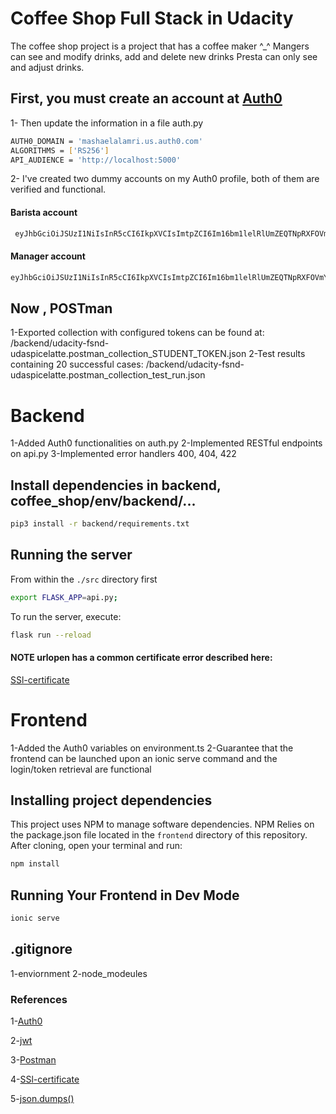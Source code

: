 # Coffee Shop Full Stack in Udacity

The coffee shop project is a project that has a coffee maker ^_^
Mangers can see and modify drinks, add and delete new drinks
Presta can only see and adjust drinks.

## First, you must create an account at [Auth0](https://manage.auth0.com/)
1- Then update the information in a file auth.py

``` bash
AUTH0_DOMAIN = 'mashaelalamri.us.auth0.com'
ALGORITHMS = ['RS256']
API_AUDIENCE = 'http://localhost:5000'
```
2- I've created two dummy accounts on my Auth0 profile, both of them are verified and functional.

#### Barista account
``` bash
 eyJhbGciOiJSUzI1NiIsInR5cCI6IkpXVCIsImtpZCI6Im16bm1lelRlUmZEQTNpRXFOVmYxZCJ9.eyJpc3MiOiJodHRwczovL21hc2hhZWxhbGFtcmkudXMuYXV0aDAuY29tLyIsInN1YiI6Imdvb2dsZS1vYXV0aDJ8MTEyNTUwOTcyODU5OTg0ODY0NjU4IiwiYXVkIjpbImh0dHA6Ly9sb2NhbGhvc3Q6NTAwMCIsImh0dHBzOi8vbWFzaGFlbGFsYW1yaS51cy5hdXRoMC5jb20vdXNlcmluZm8iXSwiaWF0IjoxNTkzNzEyMDkzLCJleHAiOjE1OTM3MTkyOTMsImF6cCI6Ik9wZ1JHaTl1cFZCQzV5TFZRZ1p2a2hFWGlVM0RzdEQ5Iiwic2NvcGUiOiJvcGVuaWQgcHJvZmlsZSBlbWFpbCIsInBlcm1pc3Npb25zIjpbImdldDpkcmlua3MtZGV0YWlsIl19.nh5E3WGXjqKCF8OtxmE0J9B9p4S8pUrY3wx565wQndU4j1uR1ao2N18p5XqTQCEScEoVY0UID-IaS7EvNowljXg_52mk-MNuix6Yy_5gRiZNwGCSXV0KaHojwtsCtpNpi_iBxgL1xCdLe3N0KDoO_3ffBa6v1usH5VCE5oD2g040rWHkN_ZJ3Hkc97XpMEc5vLMebXvh6aUTk7XHVFJlHJg5TgVKC5FgttGeu8SbzrlWm3fzaKo8fgzHzNVwUSCD612KJi44YprfoIm_d1pRVBUW-tjFd9GATbnsKFcYZ_i6GMzRo5CIcBt3Ul_pST40i2S4BBJzP6SmQ8WPAOtoDQ
```

#### Manager account
``` bash
eyJhbGciOiJSUzI1NiIsInR5cCI6IkpXVCIsImtpZCI6Im16bm1lelRlUmZEQTNpRXFOVmYxZCJ9.eyJpc3MiOiJodHRwczovL21hc2hhZWxhbGFtcmkudXMuYXV0aDAuY29tLyIsInN1YiI6Imdvb2dsZS1vYXV0aDJ8MTA3NTk4MTU1NzMyNTMzMzIzOTkwIiwiYXVkIjpbImh0dHA6Ly9sb2NhbGhvc3Q6NTAwMCIsImh0dHBzOi8vbWFzaGFlbGFsYW1yaS51cy5hdXRoMC5jb20vdXNlcmluZm8iXSwiaWF0IjoxNTkzNzEyNTY0LCJleHAiOjE1OTM3MTk3NjQsImF6cCI6Ik9wZ1JHaTl1cFZCQzV5TFZRZ1p2a2hFWGlVM0RzdEQ5Iiwic2NvcGUiOiJvcGVuaWQgcHJvZmlsZSBlbWFpbCIsInBlcm1pc3Npb25zIjpbImRlbGV0ZTpkcmlua3MiLCJnZXQ6ZHJpbmtzLWRldGFpbCIsInBhdGNoOmRyaW5rcyIsInBvc3Q6ZHJpbmtzIl19.aa9KTmqBb8FZb-BV9y8bRQzkJrKET8VSRt_ncOipYtacg69JHiSDEKlv3gVi8-L1N5BxWGyKwA_vWzJY2cjBgaodJ82gNHJB9S_FbNwyGikTD6sTwVqzo2zoNk6TbnBAFcjgNsvw_T2A1hmhRksQrLsa9gl5p_vjv9_8XK0BTEogIXN9rx1T8NIUUcj3ILrMuDORWDRa4FM82kDMiW_N2uPe0-DXK4TNuWI2tABHi7yFGmtFyKvNpLdZQ1eSK0IjQieeuNx0yBiFzVvAFuGgWlLazpYIxg2zIvybgDwLhbhtBy6zkjUVU5EEoTxiB2jVyHcHjtLTccVbCrqey7ZJfg
```

## Now , POSTman
1-Exported collection with configured tokens can be found at: /backend/udacity-fsnd-udaspicelatte.postman_collection_STUDENT_TOKEN.json
2-Test results containing 20 successful cases: /backend/udacity-fsnd-udaspicelatte.postman_collection_test_run.json


# Backend
1-Added Auth0 functionalities on auth.py
2-Implemented RESTful endpoints on api.py
3-Implemented error handlers 400, 404, 422

## Install dependencies in backend, coffee_shop/env/backend/...

```bash
pip3 install -r backend/requirements.txt
```

## Running the server
From within the `./src` directory first

```bash
export FLASK_APP=api.py;
```

To run the server, execute:

```bash
flask run --reload
```

#### NOTE urlopen has a common certificate error described here:
[SSl-certificate](https://stackoverflow.com/questions/50236117/scraping-ssl-certificate-verify-failed-error-for-http-en-wikipedia-org)

# Frontend
1-Added the Auth0 variables on environment.ts
2-Guarantee that the frontend can be launched upon an ionic serve command and the login/token retrieval are functional

## Installing project dependencies
This project uses NPM to manage software dependencies. NPM Relies on the package.json file located in the `frontend` directory of this repository. After cloning, open your terminal and run:

```bash
npm install
```

## Running Your Frontend in Dev Mode
```bash
ionic serve
```
## .gitignore
1-enviornment
2-node_modeules

### References
1-[Auth0](https://manage.auth0.com/)

2-[jwt](https://jwt.io/)

3-[Postman](https://www.postman.com/)

4-[SSl-certificate](https://stackoverflow.com/questions/50236117/scraping-ssl-certificate-verify-failed-error-for-http-en-wikipedia-org)

5-[json.dumps()](https://www.educative.io/edpresso/what-is-the-difference-between-jsonloads-and-jsondumps?aid=5082902844932096&utm_source=google&utm_medium=cpc&utm_campaign=edpresso-dynamic&gclid=CjwKCAjwi_b3BRAGEiwAemPNU8tPcUHkCM2Tn6-hFSWlftodRjp-brXVNuCZ3GUpYyCC-P5ONutnohoCPsEQAvD_BwE)
